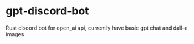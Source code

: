 # gpt-discord-bot

Rust discord bot for open_ai api, currently have basic gpt chat and dall-e images
